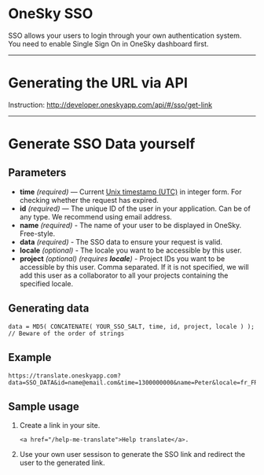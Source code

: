 # OneSky SSO
SSO allows your users to login through your own authentication system. You need to enable Single Sign On in OneSky dashboard first.

***

# Generating the URL via API
Instruction: http://developer.oneskyapp.com/api/#/sso/get-link

***

# Generate SSO Data yourself

## Parameters
- **time** _(required)_ — Current [Unix timestamp (UTC)](http://en.wikipedia.org/wiki/Unix_time) in integer form. For checking whether the request has expired.
- **id** _(required)_ — The unique ID of the user in your application. Can be of any type. We recommend using email address.
- **name** _(required)_ - The name of your user to be displayed in OneSky. Free-style.
- **data** _(required)_ - The SSO data to ensure your request is valid.
- **locale** _(optional)_ - The locale you want to be accessible by this user.
- **project** _(optional) (requires **locale**)_ - Project IDs you want to be accessible by this user. Comma separated. If it is not specified, we will add this user as a collaborator to all your projects containing the specified locale.

## Generating data
```code
data = MD5( CONCATENATE( YOUR_SSO_SALT, time, id, project, locale ) ); // Beware of the order of strings
```

## Example

    https://translate.oneskyapp.com?data=SSO_DATA&id=name@email.com&time=1300000000&name=Peter&locale=fr_FR&project=1,2,3

## Sample usage

1. Create a link in your site.
    ```
	<a href="/help-me-translate">Help translate</a>.
	```
2. Use your own user sessison to generate the SSO link and redirect the user to the generated link.
